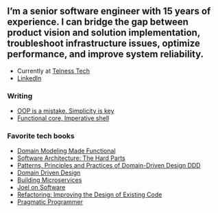 ## I’m a senior software engineer with 15 years of experience. I can bridge the gap between product vision and solution implementation, troubleshoot infrastructure issues, optimize performance, and improve system reliability. <br>
- Currently at [Telness Tech](http://www.telnesstech.com)
- [LinkedIn](http://www.linkedin.com/in/acnetto)
  
### Writing

- [OOP is a mistake. Simplicity is key](https://github.com/acneto/oop-is-a-mistake)
- [Functional core, Imperative shell](https://github.com/acneto/functional-core)

### Favorite tech books

- [Domain Modeling Made Functional](https://learning.oreilly.com/library/view/domain-modeling-made/9781680505481/)<br>
- [Software Architecture: The Hard Parts](https://learning.oreilly.com/library/view/software-architecture-the/9781492086888/)<br>
- [Patterns, Principles and Practices of Domain-Driven Design DDD](https://learning.oreilly.com/library/view/patterns-principles-and/9781118714706/)<br>
- [Domain Driven Design](https://learning.oreilly.com/library/view/domain-driven-design-tackling/0321125215/)<br>
- [Building Microservices](https://learning.oreilly.com/library/view/building-microservices-2nd/9781492034018/)<br>
- [Joel on Software](https://learning.oreilly.com/library/view/joel-on-software/9781590593899/)<br>
- [Refactoring: Improving the Design of Existing Code](https://learning.oreilly.com/library/view/refactoring-improving-the/9780134757681/)<br>
- [Pragmatic Programmer](https://learning.oreilly.com/library/view/hunt-the-pragmatic-programmer/020161622X/)<br>
